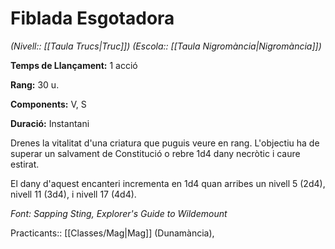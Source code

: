 # Fiblada Esgotadora

*(Nivell:: [[Taula Trucs|Truc]]) (Escola:: [[Taula Nigromància|Nigromància]])*

**Temps de Llançament:** 1 acció

**Rang:** 30 u.

**Components:** V, S

**Duració:** Instantani

Drenes la vitalitat d'una criatura que puguis veure en rang. L'objectiu ha de superar un salvament de Constitució o rebre 1d4 dany necròtic i caure estirat.

El dany d'aquest encanteri incrementa en 1d4 quan arribes un nivell 5 (2d4), nivell 11 (3d4), i nivell 17 (4d4).


*Font: Sapping Sting, Explorer's Guide to Wildemount*



Practicants:: [[Classes/Mag|Mag]] (Dunamància),